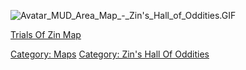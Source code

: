 ![](Avatar_MUD_Area_Map_-_Zin's_Hall_of_Oddities.GIF "Avatar_MUD_Area_Map_-_Zin's_Hall_of_Oddities.GIF")

[Trials Of Zin Map](Trials_Of_Zin_Map "wikilink")  

[Category: Maps](Category:_Maps "wikilink") [Category: Zin's Hall Of
Oddities](Category:_Zin's_Hall_Of_Oddities "wikilink")
